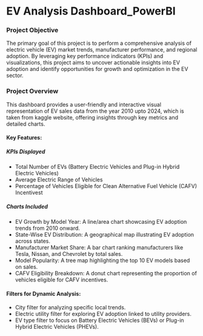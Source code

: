 # EV Analysis Dashboard_PowerBI
### Project Objective
The primary goal of this project is to perform a comprehensive analysis of electric vehicle (EV) market trends, manufacturer performance, and regional adoption. By leveraging key performance indicators (KPIs) and visualizations, this project aims to uncover actionable insights into EV adoption and identify opportunities for growth and optimization in the EV sector.

### Project Overview
This dashboard provides a user-friendly and interactive visual representation of EV sales data from the year 2010 upto 2024, which is taken from kaggle website, offering insights through key metrics and detailed charts.

#### Key Features:
##### KPIs Displayed
- Total Number of EVs (Battery Electric Vehicles and Plug-in Hybrid Electric Vehicles)
- Average Electric Range of Vehicles
- Percentage of Vehicles Eligible for Clean Alternative Fuel Vehicle (CAFV) Incentivest

##### Charts Included
- EV Growth by Model Year: A line/area chart showcasing EV adoption trends from 2010 onward.
- State-Wise EV Distribution: A geographical map illustrating EV adoption across states.
- Manufacturer Market Share: A bar chart ranking manufacturers like Tesla, Nissan, and Chevrolet by total sales.
- Model Popularity: A tree map highlighting the top 10 EV models based on sales.
- CAFV Eligibility Breakdown: A donut chart representing the proportion of vehicles eligible for CAFV incentives.

#### Filters for Dynamic Analysis:
- City filter for analyzing specific local trends.
- Electric utility filter for exploring EV adoption linked to utility providers.
- EV type filter to focus on Battery Electric Vehicles (BEVs) or Plug-in Hybrid Electric Vehicles (PHEVs).
